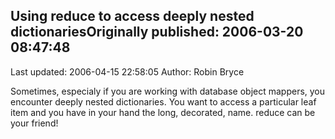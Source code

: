 ## Using reduce to access deeply nested dictionariesOriginally published: 2006-03-20 08:47:48 
Last updated: 2006-04-15 22:58:05 
Author: Robin Bryce 
 
Sometimes, especialy if you are working with database object mappers, you encounter deeply nested dictionaries. You want to access a particular leaf item and you have in your hand the long, decorated, name. reduce can be your friend!